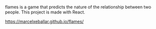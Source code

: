 flames is a game that predicts the nature of the relationship between two people. This project is made with React.

https://marcelxeballar.github.io/flames/

